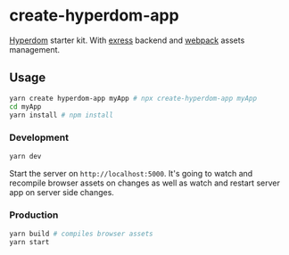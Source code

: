 # create-hyperdom-app

[Hyperdom](https://github.com/featurist/hyperdom) starter kit. With [exress](https://expressjs.com/) backend and [webpack](https://webpack.js.org/) assets management.

## Usage

```bash
yarn create hyperdom-app myApp # npx create-hyperdom-app myApp
cd myApp
yarn install # npm install
```

### Development

```bash
yarn dev
```

Start the server on `http://localhost:5000`. It's going to watch and recompile browser assets on changes as well as watch and restart server app on server side changes.

### Production

```bash
yarn build # compiles browser assets
yarn start
```
